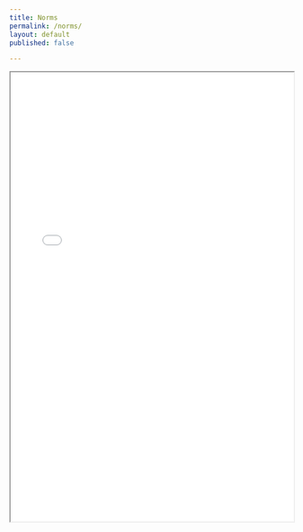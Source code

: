 ```yaml
---
title: Norms
permalink: /norms/
layout: default
published: false

---
```


<iframe src="/norms3.pdf" width="100%" height="800px"></iframe>
